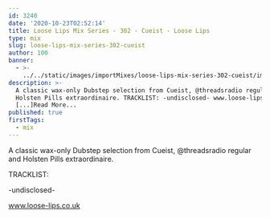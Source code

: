 ```yaml
---
id: 3240
date: '2020-10-23T02:52:14'
title: Loose Lips Mix Series - 302 - Cueist - Loose Lips
type: mix
slug: loose-lips-mix-series-302-cueist
author: 100
banner:
  - >-
    ../../static/images/importMixes/loose-lips-mix-series-302-cueist/image3240.jpeg
description: >-
  A classic wax-only Dubstep selection from Cueist, @threadsradio regular and
  Holsten Pills extraordinaire. TRACKLIST: -undisclosed- www.loose-lips.co.uk
  [...]Read More...
published: true
firstTags:
  - mix
---
```

A classic wax-only Dubstep selection from Cueist, @threadsradio regular and Holsten Pills extraordinaire.

TRACKLIST:

\-undisclosed-

www.loose-lips.co.uk